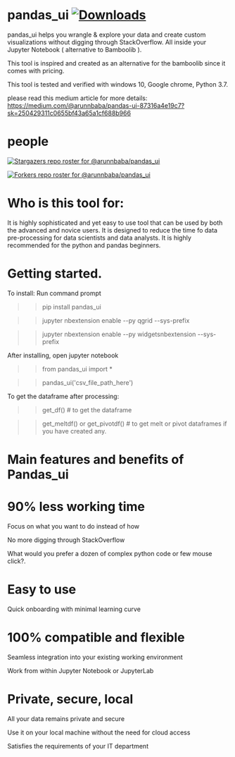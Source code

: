 # pandas_ui  [![Downloads](https://pepy.tech/badge/pandas-ui)](https://pepy.tech/project/pandas-ui)
pandas_ui helps you wrangle &amp; explore your data and create custom visualizations without digging through StackOverflow. All inside your Jupyter Notebook ( alternative to Bamboolib ).



This tool is inspired and created as an alternative for the bamboolib since it comes with pricing.

This tool is tested and verified with windows 10, Google chrome, Python 3.7.

please read this medium article for more details: https://medium.com/@arunnbaba/pandas-ui-87316a4e19c7?sk=250429311c0655bf43a65a1cf688b966

# people

[![Stargazers repo roster for @arunnbaba/pandas_ui](https://reporoster.com/stars/arunnbaba/pandas_ui)](https://github.com/arunnbaba/pandas_ui/stargazers)

[![Forkers repo roster for @arunnbaba/pandas_ui](https://reporoster.com/forks/arunnbaba/pandas_ui)](https://github.com/arunnbaba/pandas_ui/network/members)

# Who is this tool for:
It is highly sophisticated and yet easy to use tool that can be used by both the advanced and novice users. It is designed to reduce the time fo data pre-processing for data scientists and data analysts.
It is highly recommended for the python and pandas beginners.

# Getting started.

To install: 
Run command prompt

>>pip install pandas_ui

>>jupyter nbextension enable --py qgrid --sys-prefix

>>jupyter nbextension enable --py widgetsnbextension --sys-prefix

After installing, open jupyter notebook

>>from pandas_ui import *

>> pandas_ui('csv_file_path_here')

To get the dataframe after processing:

>>get_df() # to get the dataframe

>>get_meltdf() or  get_pivotdf() # to get melt or pivot dataframes if you have created any.


# Main features and benefits of Pandas_ui

# 90% less working time
Focus on what you want to do instead of how

No more digging through StackOverflow

What would you prefer a dozen of complex python code or few mouse click?.

# Easy to use
Quick onboarding with minimal learning curve

# 100% compatible and flexible
Seamless integration into your existing working environment

Work from within Jupyter Notebook or JupyterLab

# Private, secure, local
All your data remains private and secure

Use it on your local machine without the need for cloud access

Satisfies the requirements of your IT department
